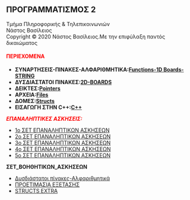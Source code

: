 <html>
<body>
<h2 text-allign:center>ΠΡΟΓΡΑΜΜΑΤΙΣΜΟΣ 2</h2>
  
Τμήμα Πληροφορικής & Τηλεπικοινωνιών<br>
Νάστος Βασίλειος<br>
Copyright © 2020 Νάστος Βασίλειος.Με την επιφύλαξη παντός δικαιώματος 

<h4><p style="color:red;">ΠΕΡΙΕΧΟΜΕΝΑ</p></h4>
<ul>
<li><b>ΣΥΝΑΡΤΗΣΕΙΣ-ΠΙΝΑΚΕΣ-ΑΛΦΑΡΙΘΜΗΤΙΚΑ:<a href="https://github.com/vasnastos/PROGRAMMING_TO_C/tree/master/%CE%9C%CE%91%CE%98%CE%97%CE%9C%CE%91%201">Functions-1D Boards-STRING</a></b></li>
<li><b>ΔΥΣΔΙΑΣΤΑΤΟΙ ΠΙΝΑΚΕΣ:<a href="https://github.com/vasnastos/PROGRAMMING_TO_C/tree/master/%CE%9C%CE%91%CE%98%CE%97%CE%9C%CE%91%202">2D-BOARDS</a></b></li>
<li><b>ΔΕΙΚΤΕΣ:<a href="https://github.com/vasnastos/PROGRAMMING_TO_C/tree/master/%CE%9C%CE%91%CE%98%CE%97%CE%9C%CE%91%203">Pointers</a></b></li>
<li><b>ΑΡΧΕΙΑ:<a href="https://github.com/vasnastos/PROGRAMMING_TO_C/tree/master/%CE%9C%CE%91%CE%98%CE%97%CE%9C%CE%91%204">Files</a></b></li>
<li><b>ΔΟΜΕΣ:<a href="https://github.com/vasnastos/PROGRAMMING_TO_C/tree/master/%CE%9C%CE%91%CE%98%CE%97%CE%9C%CE%91%205">Structs</a></b></li>
<li><b>ΕΙΣΑΓΩΓΗ ΣΤΗΝ C++:<a href="https://github.com/vasnastos/PROGRAMMING_TO_C/tree/master/%CE%A0%CE%A1%CE%9F%CE%93%CE%A1%CE%91%CE%9C%CE%9C%CE%91%CE%A4%CE%91%20%CE%A3%CE%95%20C%2B%2B">C++</a></b></li>
</ul>
<p style="color:red;"><b><i>ΕΠΑΝΑΛΗΠΤΙΚΕΣ ΑΣΚΗΣΕΙΣ:</i></b></p>
<ul>
<li><a href="https://github.com/vasnastos/PROGRAMMING-TO-C-2/tree/master/%CE%95%CE%A0%CE%91%CE%9D%CE%91%CE%9B%CE%97%CE%A0%CE%A4%CE%99%CE%9A%CE%95%CE%A3_%CE%91%CE%A3%CE%9A%CE%97%CE%A3%CE%95%CE%99%CE%A3_1%CE%BF_%CE%A3%CE%95%CE%A4">1ο ΣΕΤ ΕΠΑΝΑΛΗΠΤΙΚΩΝ ΑΣΚΗΣΕΩΝ</a></li>
<li><a href="https://github.com/vasnastos/PROGRAMMING-TO-C-2/tree/master/%CE%95%CE%A0%CE%91%CE%9D%CE%91%CE%9B%CE%97%CE%A0%CE%A4%CE%99%CE%9A%CE%95%CE%A3_%CE%91%CE%A3%CE%9A%CE%97%CE%A3%CE%95%CE%99%CE%A3_2%CE%BF_%CE%A3%CE%95%CE%A4">2ο ΣΕΤ ΕΠΑΝΑΛΗΠΤΙΚΩΝ ΑΣΚΗΣΕΩΝ</a></li>
<li><a href="https://github.com/vasnastos/PROGRAMMING-TO-C-2/tree/master/%CE%95%CE%A0%CE%91%CE%9D%CE%91%CE%9B%CE%97%CE%A0%CE%A4%CE%99%CE%9A%CE%95%CE%A3_%CE%91%CE%A3%CE%9A%CE%97%CE%A3%CE%95%CE%99%CE%A3_3%CE%BF_%CE%A3%CE%95%CE%A4">3ο ΣΕΤ ΕΠΑΝΑΛΗΠΤΙΚΩΝ ΑΣΚΗΣΕΩΝ</a></li>
<li><a href="https://github.com/vasnastos/PROGRAMMING-TO-C-2/tree/master/%CE%95%CE%A0%CE%91%CE%9D%CE%91%CE%9B%CE%97%CE%A0%CE%A4%CE%99%CE%9A%CE%95%CE%A3_%CE%91%CE%A3%CE%9A%CE%97%CE%A3%CE%95%CE%99%CE%A3_4%CE%BF_%CE%A3%CE%95%CE%A4">4ο ΣΕΤ ΕΠΑΝΑΛΗΠΤΙΚΩΝ ΑΣΚΗΣΕΩΝ</a></li>
  <li><a href="https://github.com/vasnastos/PROGRAMMING-TO-C-2/tree/master/%CE%95%CE%A0%CE%91%CE%9D%CE%91%CE%9B%CE%97%CE%A0%CE%A4%CE%99%CE%9A%CE%95%CE%A3_%CE%91%CE%A3%CE%9A%CE%97%CE%A3%CE%95%CE%99%CE%A3_5%CE%BF_%CE%A3%CE%95%CE%A4">5ο ΣΕΤ ΕΠΑΝΑΛΗΠΤΙΚΩΝ ΑΣΚΗΣΕΩΝ</a></li>
</ul>
<p><b>ΣΕΤ_ΒΟΗΘΗΤΙΚΩΝ_ΑΣΚΗΣΕΩΝ</b></p>
 <ul>
 <li><a href="https://github.com/vasnastos/PROGRAMMING-TO-C-2/tree/master/EXTRA_THEMES/%CE%95%CE%A0%CE%91%CE%9D%CE%91%CE%9B%CE%97%CE%A0%CE%A4%CE%99%CE%9A%CE%95%CE%A3_%CE%91%CE%A3%CE%9A%CE%97%CE%A3%CE%95%CE%99%CE%A3(2D_Boards-Strings)">Δυσδιάστατοι πίνακες-Αλφαριθμητικά</a></li>
 <li><a href="https://github.com/vasnastos/PROGRAMMING_TO_C/tree/master/%CE%95%CE%9E%CE%A4%CE%A1%CE%91%20%CE%98%CE%95%CE%9C%CE%91%CE%A4%CE%91/preparation_exam.net">ΠΡΟΕΤΙΜΑΣΙΑ ΕΞΕΤΑΣΗΣ</a></li>
 <li><a href="https://github.com/vasnastos/PROGRAMMING_TO_C/tree/master/%CE%94%CE%9F%CE%9C%CE%95%CE%A3">STRUCTS EXTRA</a></li>
 </ul>
</body>
</html>
